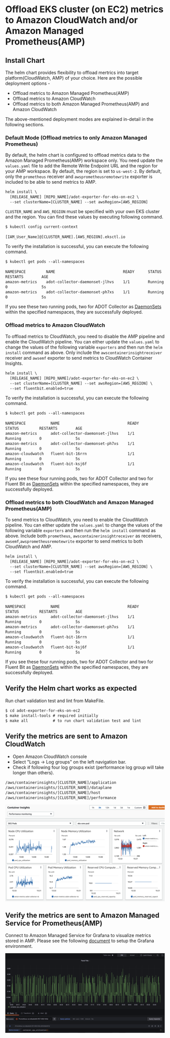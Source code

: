 

# Offload EKS cluster (on EC2) metrics to Amazon CloudWatch and/or Amazon Managed Prometheus(AMP)

## Install Chart

The helm chart provides flexibility to offload mertrics into target platform(CloudWatch, AMP) of your choice. Here are the possible deployment options - 
* Offload metrics to Amazon Managed Prometheus(AMP)
* Offload metrics to Amazon CloudWatch 
* Offload metrics to both Amazon Managed Prometheus(AMP) and Amazon CloudWatch

The above-mentioned deployment modes are explained in-detail in the following sections. 

### Default Mode (Offload metrics to only Amazon Managed Prometheus)

 By default, the helm chart is configured to offload metrics data to the Amazon Managed Prometheus(AMP) workspace only. You need update the `values.yaml` file to add the Remote Write Endpoint URL and the region for your AMP workspace. By default, the region is set to `us-west-2`. By default, only the `prometheus` receiver and `awsprometheusremotewrite` exporter is included to be able to send metrics to AMP.

```console
helm install \  
  [RELEASE_NAME] [REPO_NAME]/adot-exporter-for-eks-on-ec2 \   
  --set clusterName=[CLUSTER_NAME] --set awsRegion=[AWS_REGION]
```
`CLUSTER_NAME` and `AWS_REGION` must be specified with your own EKS cluster and the region. You can find these values by executing following command.

```console 
$ kubectl config current-context

[IAM_User_Name]@[CLUSTER_NAME].[AWS_REGION].eksctl.io
```

To verify the installation is successful, you can execute the following command.

```console
$ kubectl get pods --all-namespaces

NAMESPACE         NAME                              READY      STATUS         RESTARTS        AGE
amazon-metrics    adot-collector-daemonset-jlhvs    1/1        Running        0               5s
amazon-metrics    adot-collector-daemonset-ph7xs    1/1        Running        0               5s 
```
If you see these two running pods, two for ADOT Collector as [DaemonSets](https://kubernetes.io/docs/concepts/workloads/controllers/daemonset/) within the specified
namespaces, they are successfully deployed.


### Offload metrics to Amazon CloudWatch

To offload metrics to CloudWatch, you need to disable the AMP pipeline and enable the CloudWatch pipeline. You can either update the `values.yaml` to change the values of the following variable `exporters` and then run the `helm install` command as above. Only include the `awscontainerinsightreceiver` receiver and `awsemf` exporter to send metrics to CloudWatch Container Insights.

```console
helm install \  
  [RELEASE_NAME] [REPO_NAME]/adot-exporter-for-eks-on-ec2 \   
  --set clusterName=[CLUSTER_NAME] --set awsRegion=[AWS_REGION] \
  --set fluentbit.enabled=true
```

To verify the installation is successful, you can execute the following command.

```console
$ kubectl get pods --all-namespaces

NAMESPACE           NAME                              READY      STATUS         RESTARTS        AGE
amazon-metrics      adot-collector-daemonset-jlhvs    1/1        Running        0               5s
amazon-metrics      adot-collector-daemonset-ph7xs    1/1        Running        0               5s 
amazon-cloudwatch   fluent-bit-16rrn                  1/1        Running        0               5s
amazon-cloudwatch   fluent-bit-ksj6f                  1/1        Running        0               5s
```
If you see these four running pods, two for ADOT Collector and two for Fluent Bit as [DaemonSets](https://kubernetes.io/docs/concepts/workloads/controllers/daemonset/) within the specified
namespaces, they are successfully deployed.


### Offload metrics to both CloudWatch and Amazon Managed Prometheus(AMP)

To send metrics to CloudWatch, you need to enable the CloudWatch pipeline. You can either update the `values.yaml` to change the values of the following variable `exporters` and then run the `helm install` command as above. Include both `prometheus`, `awscontainerinsightreceiver` as receivers, `awsemf`,`awsprometheusremotewrite` exporter to send metrics to both CloudWatch and AMP.

```console
helm install \  
  [RELEASE_NAME] [REPO_NAME]/adot-exporter-for-eks-on-ec2 \   
  --set clusterName=[CLUSTER_NAME] --set awsRegion=[AWS_REGION] \
  --set fluentbit.enabled=true
```

To verify the installation is successful, you can execute the following command.

```console
$ kubectl get pods --all-namespaces

NAMESPACE           NAME                              READY      STATUS         RESTARTS        AGE
amazon-metrics      adot-collector-daemonset-jlhvs    1/1        Running        0               5s
amazon-metrics      adot-collector-daemonset-ph7xs    1/1        Running        0               5s 
amazon-cloudwatch   fluent-bit-16rrn                  1/1        Running        0               5s
amazon-cloudwatch   fluent-bit-ksj6f                  1/1        Running        0               5s
```
If you see these four running pods, two for ADOT Collector and two for Fluent Bit as [DaemonSets](https://kubernetes.io/docs/concepts/workloads/controllers/daemonset/) within the specified
namespaces, they are successfully deployed.


## Verify the Helm chart works as expected

Run chart validation test and lint from MakeFile.

```console
$ cd adot-exporter-for-eks-on-ec2
$ make install-tools # required initially
$ make all           # to run chart validation test and lint 
```

## Verify the metrics are sent to Amazon CloudWatch

* Open Amazon CloudWatch console
* Select "Logs → Log groups" on the left navigation bar.
* Check if following four log groups exist (performance log group will take longer than others).


```console
/aws/containerinsights/[CLUSTER_NAME]/application
/aws/containerinsights/[CLUSTER_NAME]/dataplane
/aws/containerinsights/[CLUSTER_NAME]/host
/aws/containerinsights/[CLUSTER_NAME]/performance
```

![alt text](screenshots/Cloudwatch_dash.png?raw=true "CW Metrics")


## Verify the metrics are sent to Amazon Managed Service for Prometheus(AMP)

Connect to Amazon Managed Service for Grafana to visualize metrics stored in AMP. Please see the following [document](https://docs.aws.amazon.com/grafana/latest/userguide/AMP-adding-AWS-config.html) to setup the Grafana environment.

![alt text](screenshots/Amp_dash.png?raw=true "Amp Metrics")

